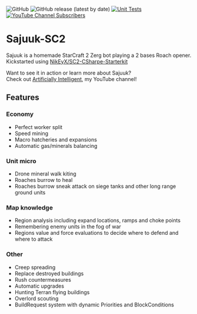 ![GitHub](https://img.shields.io/github/license/guillaume-docquier/Sajuuk-SC2?color=blue&label=License)
![GitHub release (latest by date)](https://img.shields.io/github/v/release/Guillaume-Docquier/Sajuuk-SC2?label=Latest)
[![Unit Tests](https://github.com/Guillaume-Docquier/Sajuuk-SC2/actions/workflows/dotnet.yml/badge.svg)](https://github.com/Guillaume-Docquier/Sajuuk-SC2/actions/workflows/dotnet.yml)
[![YouTube Channel Subscribers](https://img.shields.io/youtube/channel/subscribers/UC_KAanPGVoL4Ppz2FORKoqA?style=social)](https://www.youtube.com/channel/UC_KAanPGVoL4Ppz2FORKoqA)

# Sajuuk-SC2
Sajuuk is a homemade StarCraft 2 Zerg bot playing a 2 bases Roach opener.  
Kickstarted using [NikEyX/SC2-CSharpe-Starterkit](https://github.com/NikEyX/SC2-CSharpe-Starterkit)

Want to see it in action or learn more about Sajuuk?  
Check out [Artificially Intelligent](https://www.youtube.com/channel/UC_KAanPGVoL4Ppz2FORKoqA), my YouTube channel!

## Features

### Economy
- Perfect worker split
- Speed mining
- Macro hatcheries and expansions
- Automatic gas/minerals balancing

### Unit micro
- Drone mineral walk kiting
- Roaches burrow to heal
- Roaches burrow sneak attack on siege tanks and other long range ground units

### Map knowledge
- Region analysis including expand locations, ramps and choke points
- Remembering enemy units in the fog of war
- Regions value and force evaluations to decide where to defend and where to attack

### Other
- Creep spreading
- Replace destroyed buildings
- Rush countermeasures
- Automatic upgrades
- Hunting Terran flying buildings
- Overlord scouting
- BuildRequest system with dynamic Priorities and BlockConditions

